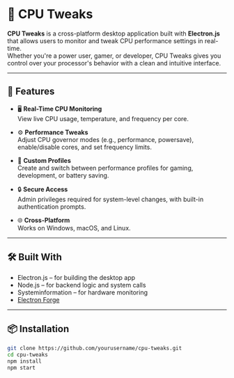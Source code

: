 # 🧠 CPU Tweaks

**CPU Tweaks** is a cross-platform desktop application built with **Electron.js** that allows users to monitor and tweak CPU performance settings in real-time.  
Whether you're a power user, gamer, or developer, CPU Tweaks gives you control over your processor's behavior with a clean and intuitive interface.

---

## 🚀 Features

- 🖥️ **Real-Time CPU Monitoring**  
  View live CPU usage, temperature, and frequency per core.

- ⚙️ **Performance Tweaks**  
  Adjust CPU governor modes (e.g., performance, powersave), enable/disable cores, and set frequency limits.

- 🧩 **Custom Profiles**  
  Create and switch between performance profiles for gaming, development, or battery saving.

- 🔒 **Secure Access**  
  Admin privileges required for system-level changes, with built-in authentication prompts.

- 🌐 **Cross-Platform**  
  Works on Windows, macOS, and Linux.

---

## 🛠️ Built With

- Electron.js – for building the desktop app  
- Node.js – for backend logic and system calls  
- Systeminformation – for hardware monitoring  
- [Electron Forge](https://www.electronstribution.com)

---

## 📦 Installation

```bash
git clone https://github.com/yourusername/cpu-tweaks.git
cd cpu-tweaks
npm install
npm start
